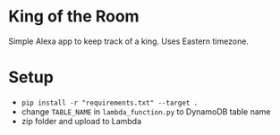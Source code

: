 # King of the Room

Simple Alexa app to keep track of a king. Uses Eastern timezone.

# Setup
  - `pip install -r "requirements.txt" --target .`
  - change `TABLE_NAME` in `lambda_function.py` to DynamoDB table name
  - zip folder and upload to Lambda